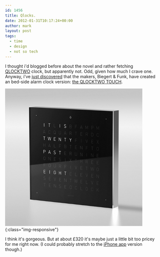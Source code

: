 ```yaml
---
id: 1456
title: Qlocks.
date: 2012-01-31T10:17:24+00:00
author: mark
layout: post
tags:
  - time
  - design
  - not so tech
---
```

I thought i'd blogged before about the novel and rather fetching [QLOCKTWO](http://qlocktwo.com/info.php?lang=en) clock, but apparently not. Odd, given how much I crave one. Anyway, i've [just discovered](http://www.core77.com/blog/object_culture/the_qlocktwo_touch_not_for_the_illiterate_20540.asp) that the makers, Biegert & Funk, have created an bed-side alarm clock version: [the QLOCKTWO TOUCH](http://qlocktwo.com/touch.php?lang=en).

![QLOCKTWO TOUCH](/images/fromwp/2012/01/Q2Touch_BlackIceTea.jpg){:class="img-responsive"}

I think it's gorgeous. But at about £320 it's maybe just a little bit too pricey for me right now. (I could probably stretch to the [iPhone app](http://itunes.apple.com/app/time-in-words-qlocktwo/id317894604) version though.)
